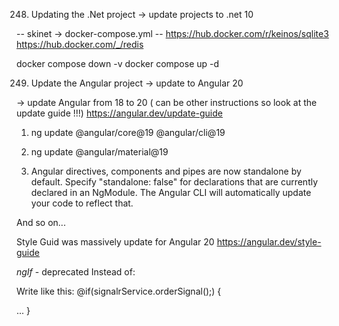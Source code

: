 248. Updating the .Net project
-> update projects to .net 10

-- skinet -> docker-compose.yml --
https://hub.docker.com/r/keinos/sqlite3
https://hub.docker.com/_/redis 

docker compose down -v
docker compose up -d


249. Update the Angular project
-> update to Angular 20

-> update Angular from 18 to 20 ( can be other instructions so look at the update guide !!!)
https://angular.dev/update-guide

1. ng update @angular/core@19 @angular/cli@19

2. ng update @angular/material@19

3. Angular directives, components and pipes are now standalone by default. 
Specify "standalone: false" for declarations that are currently declared in an NgModule. 
The Angular CLI will automatically update your code to reflect that.

And so on... 


Style Guid was massively update for Angular 20
https://angular.dev/style-guide


*ngIf* - deprecated
Instead of:
<section *ngIf="!signalrService.orderSignal()" class="bg-white py-16">

Write like this:
@if(signalrService.orderSignal();)
{
    <section class="bg-white py-16">
    ...
}